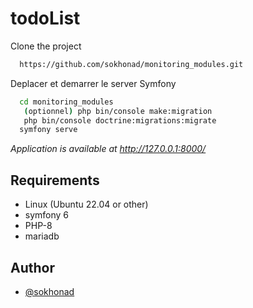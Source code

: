 # todoList

Clone the project

```bash
  https://github.com/sokhonad/monitoring_modules.git
```
Deplacer et demarrer le server Symfony

```bash
  cd monitoring_modules
   (optionnel) php bin/console make:migration
   php bin/console doctrine:migrations:migrate
  symfony serve
```
*Application is available at http://127.0.0.1:8000/*

## Requirements

- Linux (Ubuntu 22.04 or other)
- symfony 6
- PHP-8
- mariadb
## Author
- [@sokhonad](https://github.com/sokhonad)
